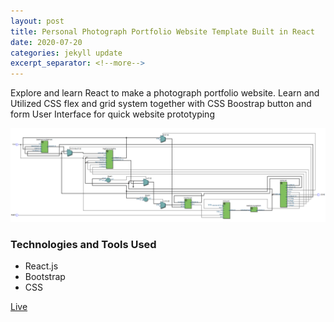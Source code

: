 ```yaml
---
layout: post
title: Personal Photograph Portfolio Website Template Built in React
date: 2020-07-20
categories: jekyll update
excerpt_separator: <!--more-->
---
```


Explore and learn React to make a photograph portfolio website. Learn and Utilized CSS flex and grid system together with CSS Boostrap button and form User Interface for quick website prototyping 


![DataPath](/assets/9bitInstructions/top-schematic.PNG)

### Technologies and Tools Used
- React.js
- Bootstrap
- CSS
    
[Live](https://kinming92.github.io/photograph-portfolio/)

